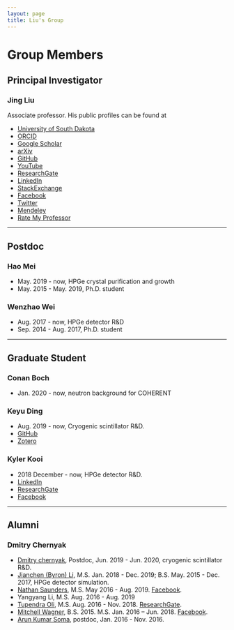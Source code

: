 ```yaml
---
layout: page
title: Liu's Group
---
```


# Group Members
## Principal Investigator
### Jing Liu
Associate professor. His public profiles can be found at

- [University of South Dakota](http://www.usd.edu/faculty-and-staff/Jing-Liu)
- [ORCID](http://orcid.org/0000-0003-1869-2407)
- [Google Scholar](https://scholar.google.com/citations?user=yKumdPcAAAAJ)
- [arXiv](http://arxiv.org/a/liu_j_2)
- [GitHub](https://github.com/jintonic)
- [YouTube](https://www.youtube.com/channel/UCQd4wp1ehUPXVHLjqYAMR3g)
- [ResearchGate](https://www.researchgate.net/profile/Jing_Liu117)
- [LinkedIn](https://www.linkedin.com/in/jingliuphys)
- [StackExchange](http://stackexchange.com/users/2014017/jing)
- [Facebook](https://www.facebook.com/liu.jing.501)
- [Twitter](https://twitter.com/jingliusd)
- [Mendeley](http://www.mendeley.com/profiles/jing-liu36)
- [Rate My Professor](https://www.ratemyprofessors.com/ShowRatings.jsp?tid=2008328)

---

## Postdoc

### Hao Mei

- May. 2019 - now, HPGe crystal purification and growth
- May. 2015 - May. 2019, Ph.D. student

### Wenzhao Wei

- Aug. 2017 - now, HPGe detector R&D
- Sep. 2014 - Aug. 2017, Ph.D. student

---

## Graduate Student

### Conan Boch

- Jan. 2020 - now, neutron background for COHERENT

### Keyu Ding

- Aug. 2019 - now, Cryogenic scintillator R&D.
- [GitHub](https://github.com/Keyu-Ding)
- [Zotero](https://www.zotero.org/keyu.ding)

### Kyler Kooi

- 2018 December - now, HPGe detector R&D.
- [LinkedIn](https://www.linkedin.com/in/kyler-kooi-888ab0129/)
- [ResearchGate](https://www.researchgate.net/profile/Kyler_Kooi)
- [Facebook](https://www.facebook.com/kyler.kooi)

---

## Alumni

### Dmitry Chernyak

- [Dmitry chernyak](https://www.linkedin.com/in/dmitry-chernyak-78a9352a/), Postdoc, Jun. 2019 - Jun. 2020, cryogenic scintillator R&D.
- [Jianchen (Byron) Li](https://github.com/byljcron), M.S. Jan. 2018 - Dec. 2019; B.S. May. 2015 - Dec. 2017, HPGe detector simulation.
- [Nathan Saunders](https://www.linkedin.com/in/nathan-saunders-profile/), M.S. May 2016 - Aug. 2019. [Facebook](https://www.facebook.com/nathan.saunders3).
- Yangyang Li, M.S. Aug. 2016 - Aug. 2019
- [Tupendra Oli](https://www.linkedin.com/in/tupendra-oli-8163b1145/), M.S. Aug. 2016 - Nov. 2018. [ResearchGate](https://www.researchgate.net/profile/Tupendra_Oli).
- [Mitchell Wagner](https://www.linkedin.com/in/mitchell-wagner-90a8a374), B.S. 2015. M.S. Jan. 2016 – Jun. 2018. [Facebook](https://www.facebook.com/mitch.wagner.12).
- [Arun Kumar Soma](https://www.facebook.com/Arun.Kumar.Soma), postdoc, Jan. 2016 - Nov. 2016.

